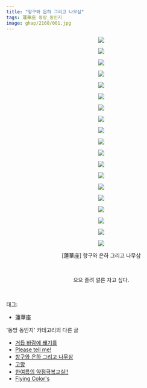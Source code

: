 ```yaml
---
title: "항구와 은하 그리고 나무삼"
tags: 蓮華座 동방_동인지
image: ghap/2160/001.jpg
---
```

<div class="article">
<p style="text-align: center; clear: none; float: none;"><img src="{{ site.nasurl }}/ghap/2160/001.jpg"/></p>
<p style="text-align: center; clear: none; float: none;"><img src="{{ site.nasurl }}/ghap/2160/002.jpg"/></p>
<p style="text-align: center; clear: none; float: none;"><img src="{{ site.nasurl }}/ghap/2160/003.jpg"/></p>
<p style="text-align: center; clear: none; float: none;"><img src="{{ site.nasurl }}/ghap/2160/004.jpg"/></p>
<p style="text-align: center; clear: none; float: none;"><img src="{{ site.nasurl }}/ghap/2160/005.jpg"/></p>
<p style="text-align: center; clear: none; float: none;"><img src="{{ site.nasurl }}/ghap/2160/006.jpg"/></p>
<p style="text-align: center; clear: none; float: none;"><img src="{{ site.nasurl }}/ghap/2160/007.jpg"/></p>
<p style="text-align: center; clear: none; float: none;"><img src="{{ site.nasurl }}/ghap/2160/008.jpg"/></p>
<p style="text-align: center; clear: none; float: none;"><img src="{{ site.nasurl }}/ghap/2160/009.jpg"/></p>
<p style="text-align: center; clear: none; float: none;"><img src="{{ site.nasurl }}/ghap/2160/010.jpg"/></p>
<p style="text-align: center; clear: none; float: none;"><img src="{{ site.nasurl }}/ghap/2160/011.jpg"/></p>
<p style="text-align: center; clear: none; float: none;"><img src="{{ site.nasurl }}/ghap/2160/012.jpg"/></p>
<p style="text-align: center; clear: none; float: none;"><img src="{{ site.nasurl }}/ghap/2160/013.jpg"/></p>
<p style="text-align: center; clear: none; float: none;"><img src="{{ site.nasurl }}/ghap/2160/014.jpg"/></p>
<p style="text-align: center; clear: none; float: none;"><img src="{{ site.nasurl }}/ghap/2160/015.jpg"/></p>
<p style="text-align: center; clear: none; float: none;"><img src="{{ site.nasurl }}/ghap/2160/016.jpg"/></p>
<p style="text-align: center; clear: none; float: none;"><img src="{{ site.nasurl }}/ghap/2160/017.jpg"/></p>
<p style="text-align: center; clear: none; float: none;"><img src="{{ site.nasurl }}/ghap/2160/018.jpg"/></p>
<p style="text-align: center; clear: none; float: none;"><img src="{{ site.nasurl }}/ghap/2160/019.jpg"/></p>
<p style="text-align: center; clear: none; float: none;">[蓮華座] 항구와 은하 그리고 나무삼</p>
<p style="text-align: center; clear: none; float: none;"><br/></p>
<p style="text-align: center; clear: none; float: none;">으으 졸려 얼른 자고 싶다.</p>
<p><br/></p>
</div><div class="tagTrail">
<p>태그: </p>
<ul>
<li>蓮華座</li>
</ul>
</div><div class="another">
<p>'동방 동인지' 카테고리의 다른 글</p>
<ul>
<li><a href="/2016-09-14-ghap_2162">거듭 바람에 쐐기를</a></li>
<li><a href="/2016-09-13-ghap_2161">Please tell me!</a></li>
<li><a href="/2016-09-13-ghap_2160">항구와 은하 그리고 나무삼</a></li>
<li><a href="/2016-09-13-ghap_2159">고향</a></li>
<li><a href="/2016-09-13-ghap_2156">한여름의 약점극복교실!!</a></li>
<li><a href="/2016-09-13-ghap_2155">Flying Color's</a></li>
</ul>
</div><div class="cb_module cb_fluid">
<div class="cb_wrt cb_profile">
</div><!-- commentList close -->
</div>